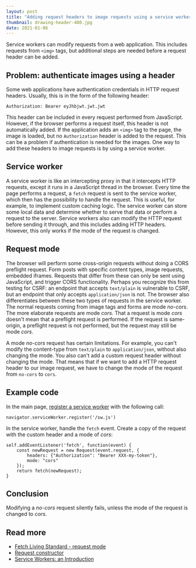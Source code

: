 ```yaml
---
layout: post
title: "Adding request headers to image requests using a service worker"
thumbnail: drawing-header-480.jpg
date: 2021-01-06
---
```


Service workers can modify requests from a web application. This includes requests from `<img>` tags, but additional steps are needed before a request header can be added.

<!-- image source: https://pixabay.com/nl/photos/persoon-vrouw-jong-meisje-nice-4453937/ -->

## Problem: authenticate images using a header

Some web applications have authentication credentials in HTTP request headers. Usually, this is in the form of the following header:

    Authorization: Bearer eyJhbjwt.jwt.jwt

This header can be included in every request performed from JavaScript. However, if the browser performs a request itself, this header is not automatically added. If the application adds an `<img>` tag to the page, the image is loaded, but no `Authorization` header is added to the request. This can be a problem if authentication is needed for the images. One way to add these headers to image requests is by using a service worker.

## Service worker

A service worker is like an intercepting proxy in that it intercepts HTTP requests, except it runs in a JavaScript thread in the browser. Every time the page performs a request, a `fetch` request is sent to the service worker, which then has the possibility to handle the request. This is useful, for example, to implement custom caching logic. The service worker can store some local data and determine whether to serve that data or perform a request to the server. Service workers also can modify the HTTP request before sending it through, and this includes adding HTTP headers. However, this only works if the mode of the request is changed.

## Request mode

The browser will perform some cross-origin requests without doing a CORS preflight request. Form posts with specific content types, image requests, embedded iframes. Requests that differ from these can only be sent using JavaScript, and trigger CORS functionality. Perhaps you recognize this from testing for CSRF: an endpoint that accepts `text/plain` is vulnerable to CSRF, but an endpoint that only accepts `application/json` is not. The browser also differentiates between these two types of requests in the service worker. The normal requests coming from image tags and forms are mode *no-cors*. The more elaborate requests are mode *cors*. That a request is mode *cors* doesn't mean that a preflight request is performed. If the request is same-origin, a preflight request is not performed, but the request may still be mode *cors*.

A mode *no-cors* request has certain limitations. For example, you can't modify the content-type from `text/plain` to `application/json`, without also changing the mode. You also can't add a custom request header without changing the mode. That means that if we want to add a HTTP request header to our image request, we have to change the mode of the request from `no-cors` to `cors`.

## Example code

In the main page, [register a service worker](https://developers.google.com/web/fundamentals/primers/service-workers/) with the following call:

    navigator.serviceWorker.register('/sw.js')

In the service worker, handle the `fetch` event. Create a copy of the request with the custom header and a mode of *cors*:

    self.addEventListener('fetch', function(event) {
        const newRequest = new Request(event.request, {
            headers: {"Authorization": "Bearer XXX-my-token"},
            mode: "cors"
        });
        return fetch(newRequest);
    }

## Conclusion

Modifying a *no-cors* request silently fails, unless the mode of the request is changed to *cors*.

## Read more

* [Fetch Living Standard - request mode](https://fetch.spec.whatwg.org/#concept-request-mode)
* [Request constructor](https://developer.mozilla.org/en-US/docs/Web/API/Request/Request)
* [Service Workers: an Introduction](https://developers.google.com/web/fundamentals/primers/service-workers/)